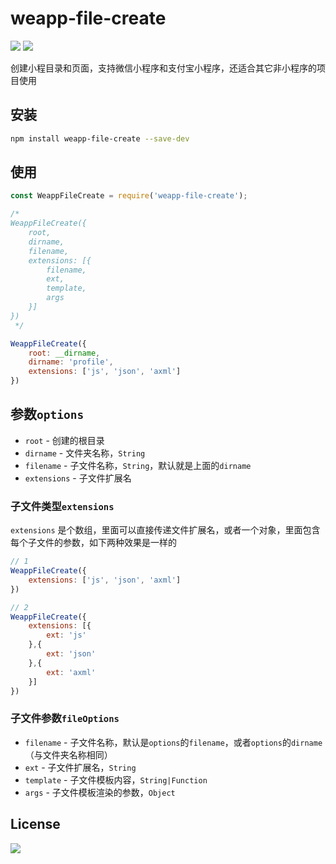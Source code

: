 # weapp-file-create
[![](https://img.shields.io/badge/language-JavaScript-brightgreen.svg)](https://github.com/ChanceYu/weapp-file-create)
[![](https://img.shields.io/badge/license-MIT-blue.svg)](https://opensource.org/licenses/mit-license.php) 

创建小程目录和页面，支持微信小程序和支付宝小程序，还适合其它非小程序的项目使用


## 安装

```bash
npm install weapp-file-create --save-dev
```


## 使用

```javascript
const WeappFileCreate = require('weapp-file-create');

/*
WeappFileCreate({
    root,
    dirname,
    filename,
    extensions: [{
        filename,
        ext,
        template,
        args
    }]
})
 */

WeappFileCreate({
    root: __dirname,
    dirname: 'profile',
    extensions: ['js', 'json', 'axml']
})
```


## 参数`options`

- `root` - 创建的根目录
- `dirname` - 文件夹名称，`String`
- `filename` - 子文件名称，`String`，默认就是上面的`dirname`
- `extensions` - 子文件扩展名


### 子文件类型`extensions`
`extensions` 是个数组，里面可以直接传递文件扩展名，或者一个对象，里面包含每个子文件的参数，如下两种效果是一样的
```javascript
// 1
WeappFileCreate({
    extensions: ['js', 'json', 'axml']
})

// 2
WeappFileCreate({
    extensions: [{
        ext: 'js'
    },{
        ext: 'json'
    },{
        ext: 'axml'
    }]
})
```


### 子文件参数`fileOptions`

- `filename` - 子文件名称，默认是`options`的`filename`，或者`options`的`dirname`（与文件夹名称相同）
- `ext` - 子文件扩展名，`String`
- `template` - 子文件模板内容，`String|Function`
- `args` - 子文件模板渲染的参数，`Object`


## License

[![](https://img.shields.io/badge/license-MIT-blue.svg)](https://opensource.org/licenses/mit-license.php) 